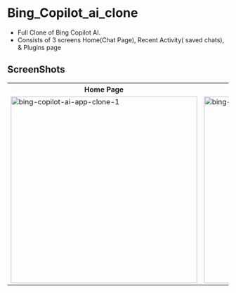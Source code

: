 # Bing_Copilot_ai_clone

- Full Clone of Bing Copilot AI.
- Consists of 3 screens Home(Chat Page), Recent Activity( saved chats), & Plugins page

## ScreenShots
<table>
  <tr>
    <th>Home Page</th>
    <th>Menu Page</th>
  </tr>
  <tr>
    <td>
      <img width="424" alt="bing-copilot-ai-app-clone-1" src="https://github.com/koirpraw/bing_copilot_ai_clone_flutter/assets/7278348/654ded73-bf54-490c-a4f1-7b43bf37da1e">
    </td>
    <td>
      <img width="424" alt="bing-copilot-ai-app-clone-2" src="https://github.com/koirpraw/bing_copilot_ai_clone_flutter/assets/7278348/bf29c09d-380b-4b13-a7bf-775881f8baed">
    </td>
  </tr>
</table>

